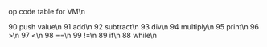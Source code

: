 op code table for VM\n

90	push value\n
91	add\n
92	subtract\n
93	div\n
94	multiply\n
95	print\n
96	>\n
97	<\n
98	==\n
99	!=\n
89	if\n
88	while\n
